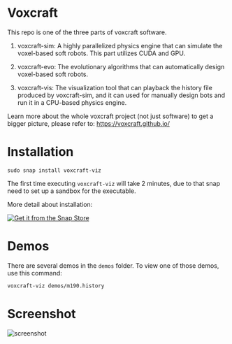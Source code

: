 # Voxcraft

This repo is one of the three parts of voxcraft software.

1. voxcraft-sim: A highly parallelized physics engine that can simulate the voxel-based soft robots. This part utilizes CUDA and GPU.

2. voxcraft-evo: The evolutionary algorithms that can automatically design voxel-based soft robots.

3. voxcraft-vis: The visualization tool that can playback the history file produced by voxcraft-sim, and it can used for manually design bots and run it in a CPU-based physics engine.

Learn more about the whole voxcraft project (not just software) to get a bigger picture, please refer to: https://voxcraft.github.io/

# Installation

```
sudo snap install voxcraft-viz
```

The first time executing `voxcraft-viz` will take 2 minutes, due to that snap need to set up a sandbox for the executable.

More detail about installation: 

[![Get it from the Snap Store](https://snapcraft.io/static/images/badges/en/snap-store-white.svg)](https://snapcraft.io/voxcraft-viz)

# Demos

There are several demos in the `demos` folder. To view one of those demos, use this command: 

```bash
voxcraft-viz demos/m190.history
```

# Screenshot

![screenshot](https://res.cloudinary.com/canonical/image/fetch/f_auto,q_auto,fl_sanitize,w_819,h_443/https://dashboard.snapcraft.io/site_media/appmedia/2020/05/2_lgb5miW.png)

